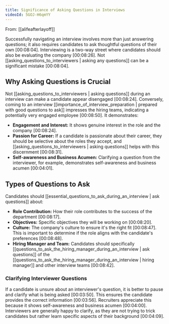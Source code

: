 ```yaml
---
title: Significance of Asking Questions in Interviews
videoId: 5GOJ-H6qmYY
---
```


From: [[alifeafterlayoff]] <br/> 

Successfully navigating an interview involves more than just answering questions; it also requires candidates to ask thoughtful questions of their own <a class="yt-timestamp" data-t="00:08:04">[00:08:04]</a>. Interviewing is a two-way street where candidates should also be evaluating the company <a class="yt-timestamp" data-t="00:08:26">[00:08:26]</a>. Not [[asking_questions_to_interviewers | asking any questions]] can be a significant mistake <a class="yt-timestamp" data-t="00:08:04">[00:08:04]</a>.

## Why Asking Questions is Crucial

Not [[asking_questions_to_interviewers | asking questions]] during an interview can make a candidate appear disengaged <a class="yt-timestamp" data-t="00:08:24">[00:08:24]</a>. Conversely, coming to an interview [[importance_of_interview_preparation | prepared with good questions to ask]] impresses the hiring teams, indicating a potentially very engaged employee <a class="yt-timestamp" data-t="00:08:50">[00:08:50]</a>. It demonstrates:

*   **Engagement and Interest:** It shows genuine interest in the role and the company <a class="yt-timestamp" data-t="00:08:24">[00:08:24]</a>.
*   **Passion for Career:** If a candidate is passionate about their career, they should be selective about the roles they accept, and [[asking_questions_to_interviewers | asking questions]] helps with this discernment <a class="yt-timestamp" data-t="00:08:31">[00:08:31]</a>.
*   **Self-awareness and Business Acumen:** Clarifying a question from the interviewer, for example, demonstrates self-awareness and business acumen <a class="yt-timestamp" data-t="00:04:01">[00:04:01]</a>.

## Types of Questions to Ask

Candidates should [[essential_questions_to_ask_during_an_interview | ask questions]] about:

*   **Role Contribution:** How their role contributes to the success of the department <a class="yt-timestamp" data-t="00:08:17">[00:08:17]</a>.
*   **Objectives:** Specific objectives they will be working on <a class="yt-timestamp" data-t="00:08:20">[00:08:20]</a>.
*   **Culture:** The company's culture to ensure it's the right fit <a class="yt-timestamp" data-t="00:08:47">[00:08:47]</a>. This is important to determine if the role aligns with the candidate's preferences <a class="yt-timestamp" data-t="00:08:48">[00:08:48]</a>.
*   **Hiring Manager and Team:** Candidates should specifically [[questions_to_ask_the_hiring_manager_during_an_interview | ask questions]] of the [[questions_to_ask_the_hiring_manager_during_an_interview | hiring manager]] and other interview teams <a class="yt-timestamp" data-t="00:08:42">[00:08:42]</a>.

### Clarifying Interviewer Questions

If a candidate is unsure about an interviewer's question, it is better to pause and clarify what is being asked <a class="yt-timestamp" data-t="00:03:50">[00:03:50]</a>. This ensures the candidate provides the correct information <a class="yt-timestamp" data-t="00:03:56">[00:03:56]</a>. Recruiters appreciate this because it shows self-awareness and business acumen <a class="yt-timestamp" data-t="00:04:00">[00:04:00]</a>. Interviewers are generally happy to clarify, as they are not trying to trick candidates but rather learn specific aspects of their background <a class="yt-timestamp" data-t="00:04:09">[00:04:09]</a>.